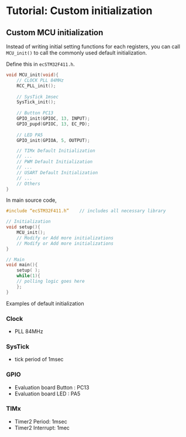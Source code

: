 # Tutorial: Custom initialization



## Custom MCU initialization



Instead of writing initial setting functions for each registers, you can call `MCU_init()` to call the commonly used default initialization.



Define this in `ecSTM32F411.h`.



```cpp
void MCU_init(void){
    // CLOCK PLL 84MHz
    RCC_PLL_init();
    
    // SysTick 1msec
    SysTick_init();    
    
    // Button PC13
    GPIO_init(GPIOC, 13, INPUT);
    GPIO_pupd(GPIOC, 13, EC_PD);    
    
    // LED PA5
    GPIO_init(GPIOA, 5, OUTPUT);    

    // TIMx Default Initialization
    // ...
    // PWM Default Initialization
    // ...        
    // USART Default Initialization
    // ...
    // Others
}
```

In  main source code,&#x20;

```cpp
#include “ecSTM32F411.h”	// includes all necessary library

// Initialization
void setup(){
	MCU_init();
	// Modify or Add more initializations
	// Modify or Add more initializations
}

// Main 
void main(){
	setup( );
	while(1){
	// polling logic goes here
	};
}
```



Examples of default initialization

### Clock

* PLL 84MHz

### SysTick

* tick period of 1msec&#x20;

### GPIO

* Evaluation board Button :  PC13
* Evaluation board LED :  PA5

### TIMx

* Timer2 Period:  1msec&#x20;
* Timer2 Interrupt: 1mec

